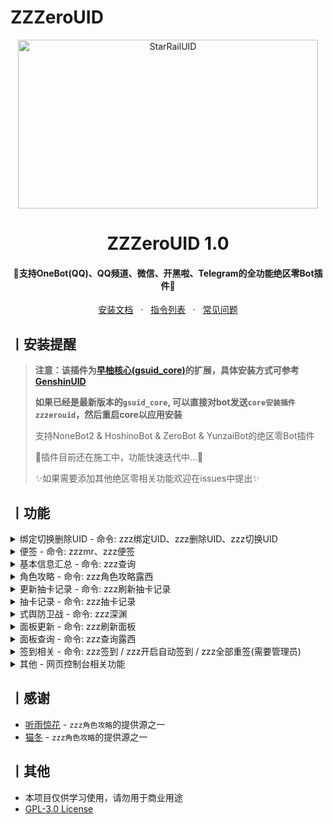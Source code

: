 # ZZZeroUID

<p align="center">
  <a href="https://github.com/ZZZure/ZZZeroUID"><img src="https://s2.loli.net/2024/04/19/hOEDmsoUFy6nH5d.jpg" width="480" height="270" alt="StarRailUID"></a>
</p>
<h1 align = "center">ZZZeroUID 1.0</h1>
<h4 align = "center">🚧支持OneBot(QQ)、QQ频道、微信、开黑啦、Telegram的全功能绝区零Bot插件🚧</h4>
<div align = "center">
        <a href="https://docs.sayu-bot.com/" target="_blank">安装文档</a> &nbsp; · &nbsp;
        <a href="https://docs.sayu-bot.com/插件帮助/ZZZeroUID.html" target="_blank">指令列表</a> &nbsp; · &nbsp;
        <a href="https://docs.sayu-bot.com/常见问题/">常见问题</a>
</div>


## 丨安装提醒

> **注意：该插件为[早柚核心(gsuid_core)](https://github.com/Genshin-bots/gsuid_core)的扩展，具体安装方式可参考[GenshinUID](https://github.com/KimigaiiWuyi/GenshinUID)**
>
> **如果已经是最新版本的`gsuid_core`, 可以直接对bot发送`core安装插件zzzerouid`，然后重启core以应用安装**
>
>
> 支持NoneBot2 & HoshinoBot & ZeroBot & YunzaiBot的绝区零Bot插件
>
> 🚧插件目前还在施工中，功能快速迭代中...🚧
>
> 
> ✨如果需要添加其他绝区零相关功能欢迎在issues中提出✨

## 丨功能

<details><summary>绑定切换删除UID - 命令: zzz绑定UID、zzz删除UID、zzz切换UID</summary><p>
还没有图
</p></details>

<details><summary>便签 - 命令: zzzmr、zzz便签</summary><p>
<a><img src="https://s2.loli.net/2024/07/07/ZQGRNT3Fv45Hlae.png"></a>
</p></details>

<details><summary>基本信息汇总 - 命令: zzz查询</summary><p>
<a><img src="https://s2.loli.net/2024/07/07/4vLXzJ2ZwdMc5TU.jpg"></a>
</p></details>

<details><summary>角色攻略 - 命令: zzz角色攻略露西</summary><p>
<a><img src="https://s2.loli.net/2024/07/22/WJS6ofFMU7Yh4qH.jpg"></a>
</p></details>

<details><summary>更新抽卡记录 - 命令: zzz刷新抽卡记录</summary><p>
还没有图
</p></details>

<details><summary>抽卡记录 - 命令: zzz抽卡记录</summary><p>
<a><img src="https://s2.loli.net/2024/07/07/pzh6QYGKBNMZqyO.jpg"></a>
</p></details>

<details><summary>式舆防卫战 - 命令: zzz深渊</summary><p>
<a><img src="https://s2.loli.net/2024/07/22/GaWeUBdz3DgypnR.jpg"></a>
</p></details>

<details><summary>面板更新 - 命令: zzz刷新面板</summary><p>
<a><img src="https://s2.loli.net/2024/07/22/rsUyYqaV8bKp2TL.jpg"></a>
</p></details>

<details><summary>面板查询 - 命令: zzz查询露西</summary><p>
<a><img src="https://s2.loli.net/2024/07/22/3acSNeTM4VrYldm.jpg"></a>
</p></details>

<details><summary>签到相关 - 命令: zzz签到 / zzz开启自动签到 / zzz全部重签(需要管理员)</summary><p>
还没有图
</p></details>

<details><summary>其他 - 网页控制台相关功能</summary><p>
请自行查阅文档, 可控制角色攻略源, 签到时间等
</p></details>

## 丨感谢

+ [听雨惊花](https://github.com/Nwflower/zzz-atlas) - `zzz角色攻略`的提供源之一
+ [猫冬](https://bbs.mihoyo.com/ys/accountCenter/postList?id=74019947) - `zzz角色攻略`的提供源之一

## 丨其他

+ 本项目仅供学习使用，请勿用于商业用途
+ [GPL-3.0 License](https://github.com/ZZZure/ZZZeroUID/blob/master/LICENSE)
